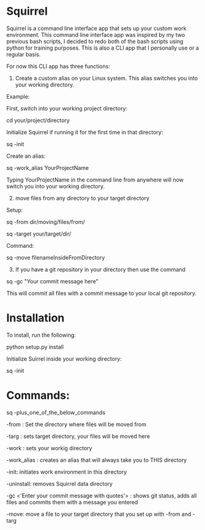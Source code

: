 # Squirrel

Squirrel is a command line interface app that sets up your custom work environment.
This command line interface app was inspired by my two previous bash scripts,
I decided to redo both of the bash scripts using python for training purposes.
This is also a CLI app that I personally use or a regular basis.

For now this CLI app has three functions:
1) Create a custom alias on your Linux system.
This alias switches you into your working directory.

Example: 

First, switch into your working project directory:

cd your/project/directory

Initialize Squirrel if running it for the first time in that directory:

sq -init

Create an alias:

sq -work_alias YourProjectName

Typing YourProjectName in the command line from anywhere will now switch 
you into your working directory.

2) move files from any directory to your target directory

Setup:

sq -from dir/moving/files/from/

sq -target your/target/dir/

Command:

sq -move filenameInsideFromDirectory

3) If you have a git repository in your directory then use the command

sq -gc "Your commit message here"

This will commit all files with a commit message to your local git repository. 



# Installation

To install, run the following:

python setup.py install

Initialize Suirrel inside your working directory:

sq -init

# Commands:

sq -plus_one_of_the_below_commands

-from <path>: Set the directory where files will be moved from

-targ <path>: sets target directory, your files will be moved here

-work <path>: sets your workig directory

-work_alias <name>: creates an alias that will always take you to THIS directory

-init: initiates work environment in this directory

-uninstall: removes Squirrel data directory

-gc <'Enter your commit message with quotes'> : shows git status, adds all files and commits them with a message you entered

-move: move a file to your target directory that you set up with -from and -targ

